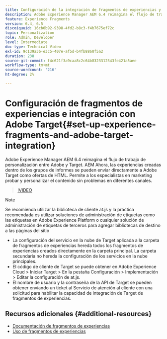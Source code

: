 ```yaml
---
title: Configuración de la integración de fragmentos de experiencias y Adobe Target AEM en
description: Adobe Experience Manager AEM 6.4 reimagina el flujo de trabajo de personalización entre Adobe y Target. AEM Ahora, las experiencias creadas dentro de los grupos de informes se pueden enviar directamente a Adobe Target como ofertas de HTML. Permite a los especialistas en marketing probar y personalizar el contenido sin problemas en diferentes canales.
feature: Experience Fragments
version: 6.4, 6.5
discoiquuid: 16cb0b92-9398-4fd2-b8c3-f4b7675ef72c
topic: Personalization
role: Admin, Developer
level: Intermediate
doc-type: Technical Video
exl-id: 9c139a36-e3c5-407e-af5d-b4fb8860f5a2
duration: 238
source-git-commit: f4c621f3a9caa8c2c64b8323312343fe421a5aee
workflow-type: tm+mt
source-wordcount: '216'
ht-degree: 2%

---
```


# Configuración de fragmentos de experiencias e integración con Adobe Target{#set-up-experience-fragments-and-adobe-target-integration}

Adobe Experience Manager AEM 6.4 reimagina el flujo de trabajo de personalización entre Adobe y Target. AEM Ahora, las experiencias creadas dentro de los grupos de informes se pueden enviar directamente a Adobe Target como ofertas de HTML. Permite a los especialistas en marketing probar y personalizar el contenido sin problemas en diferentes canales.

>[!VIDEO](https://video.tv.adobe.com/v/22380?quality=12&learn=on)

>[!NOTE]
>
>Se recomienda utilizar la biblioteca de cliente at.js y la práctica recomendada es utilizar soluciones de administración de etiquetas como las etiquetas en Adobe Experience Platform o cualquier solución de administración de etiquetas de terceros para agregar bibliotecas de destino a las páginas del sitio

* La configuración del servicio en la nube de Target aplicada a la carpeta de fragmentos de experiencias hereda todos los fragmentos de experiencias creados directamente en la carpeta principal. La carpeta secundaria no hereda la configuración de los servicios en la nube principales.
* El código de cliente de Target se puede obtener en Adobe Experience Cloud > Iniciar Target > En la pestaña Configuración > Implementación > Editar la configuración de at.js.
* El nombre de usuario y la contraseña de la API de Target se pueden obtener enviando un ticket al Servicio de atención al cliente con una solicitud para habilitar la capacidad de integración de Target de fragmentos de experiencias.

## Recursos adicionales {#additional-resources}

* [Documentación de fragmentos de experiencias](https://helpx.adobe.com/experience-manager/6-5/sites/authoring/using/experience-fragments.html)
* [Uso de fragmentos de experiencias](/help/sites/experience-fragments/experience-fragments-feature-video-use.md)
